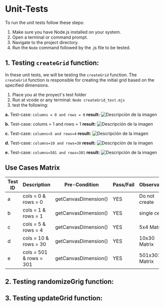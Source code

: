 # Unit-Tests

To run the unit tests follow these steps:

1. Make sure you have Node.js installed on your system.
2. Open a terminal or command prompt.
3. Navigate to the project directory.
4. Run the `Node` command followed by the .js file to be tested.


## 1. Testing `createGrid` function:

In these unit tests, we will be testing the `createGrid` function. The `createGrid` function is responsible for creating the initial grid based on the specified dimensions.
1. Place you at the proyect's test folder 
2. Run at vcode or any terminal: `Node createGrid_test.mjs`  
3. test the following:

**a.** Test-case: `columns = 0 and rows = 0`
**result:** 
![Descripción de la imagen](./test/img/1.a-test.png)


**b.** Test-case: colums = 1 and rows = 1
**result:**
![Descripción de la imagen](./test/img/1.b-test.png)

**c.** Test-case: `columns=5 and rows=4`
**result:**
![Descripción de la imagen](./test/img/1.c-test.png)

**d.** Test-case: `columns=10 and rows=30`
**result:**
![Descripción de la imagen](./test/img/1.d-test.png)

**e.** Test-case: `columns=501 and rows=301`
**result:**
![Descripción de la imagen](./test/img/1.e-test.png)

## Use Cases Matrix

| Test ID | Description           | Pre-Condition        | Pass/Fail | Observation  |  
| --------| --------------------- | -------------------- | --------- |--------------|
| a       | cols = 0 & rows = 0   | getCanvasDimension() |   YES     | Do not create |                 
| b       | cols = 1 & rows = 1   | getCanvasDimension() |   YES     | single cell  |             
| c       | cols = 5 & rows = 4   | getCanvasDimension() |   YES     |   5x4 Matrix |                   
| d       | cols = 10 & rows = 30 | getCanvasDimension() |   YES     |  10x30 Matrix |                    
| e       | cols = 501 & rows = 301 | getCanvasDimension() |   YES     | 501x301 Matrix             |         



## 2. Testing randomizeGrig function:
## 3. Testing updateGrid function:
